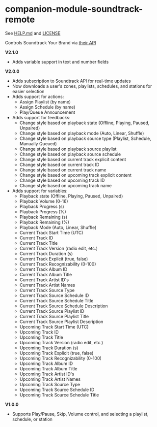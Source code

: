 # companion-module-soundtrack-remote
See [HELP.md](./HELP.md) and [LICENSE](./LICENSE)

Controls Soundtrack Your Brand via [their API](https://studio.apollographql.com/public/soundtrack/)

**V2.1.0**
- Adds variable support in text and number fields

**V2.0.0**
- Adds subscription to Soundtrack API for real-time updates
- Now downloads a user's zones, playlists, schedules, and stations for easier selection
- Adds support for actions:
  - Assign Playlist (by name)
  - Assign Schedule (by name)
  - Play/Queue Announcement
- Adds support for feedbacks:
  - Change style based on playback state (Offline, Playing, Paused, Unpaired)
  - Change style based on playback mode (Auto, Linear, Shuffle)
  - Change style based on playback source type (Playlist, Schedule, Manually Queued)
  - Change style based on playback source playlist
  - Change style based on playback source schedule
  - Change style based on current track explicit content
  - Change style based on current track ID
  - Change style based on current track name
  - Change style based on upcoming track explicit content
  - Change style based on upcoming track ID
  - Change style based on upcoming track name
- Adds support for variables:
  - Playback state (Offline, Playing, Paused, Unpaired)
  - Playback Volume (0-16)
  - Playback Progress (s)
  - Playback Progress (%)
  - Playback Remaining (s)
  - Playback Remaining (%)
  - Playback Mode (Auto, Linear, Shuffle)
  - Current Track Start Time (UTC)
  - Current Track ID
  - Current Track Title
  - Current Track Version (radio edit, etc.)
  - Current Track Duration (s)
  - Current Track Explicit (true, false)
  - Current Track Recognizability (0-100)
  - Current Track Album ID
  - Current Track Album Title
  - Current Track Artist ID's
  - Current Track Artist Names
  - Current Track Source Type
  - Current Track Source Schedule ID
  - Current Track Source Schedule Title
  - Current Track Source Schedule Description
  - Current Track Source Playlist ID
  - Current Track Source Playlist Title
  - Current Track Source Playlist Description
  - Upcoming Track Start Time (UTC)
  - Upcoming Track ID
  - Upcoming Track Title
  - Upcoming Track Version (radio edit, etc.)
  - Upcoming Track Duration (s)
  - Upcoming Track Explicit (true, false)
  - Upcoming Track Recognizability (0-100)
  - Upcoming Track Album ID
  - Upcoming Track Album Title
  - Upcoming Track Artist ID's
  - Upcoming Track Artist Names
  - Upcoming Track Source Type
  - Upcoming Track Source Schedule ID
  - Upcoming Track Source Schedule Title

**V1.0.0**

- Supports Play/Pause, Skip, Volume control, and selecting a playlist, schedule, or station
